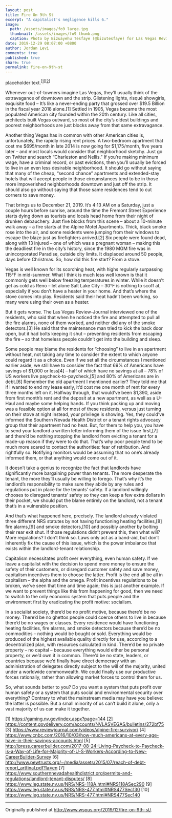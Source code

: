 ```yaml
---
layout: post
title: Fire On 9th St
excerpt: "A capitalist's negligence kills 6."
image: 
  path: /assets/images/fo9 large.jpg
  thumbnail: /assets/images/fo9 thumb.png
  caption: Photo by Bizuayehu Tesfaye (@bizutesfaye) for Las Vegas Review-Journal
date: 2019-12-29 08:07:00 +0800
author: Jordan Levi
comments: true
published: true
share: true
permalink: fire-on-9th-st
---
```

placeholder text.<sup>[[1](http://www.wspus.org/2019/12/fire-on-9th-st/)]</sup><sup>[[2](https://www.geeksforgeeks.org/html-subscript-superscript-tags/)]</sup>

Whenever out-of-towners imagine Las Vegas, they’ll usually think of the extravagance of downtown and the strip. Glistening lights, risqué showgirls, exquisite food – It’s like a never-ending party that grossed over $19.5 Billion in the fiscal year 2018 alone.[1] Settled in 1905, Vegas became the most populated American city founded within the 20th century. Like all cities, architects built Vegas outward, so most of the city’s oldest buildings and poorest neighborhoods are just blocks away from that same extravagance.

Another thing Vegas has in common with other American cities is, unfortunately, the rapidly rising rent prices. A two-bedroom apartment that cost me $695/month in late 2014 is now going for $1,175/month, five years later – and most locals would consider that neighborhood sketchy. Just go on Twitter and search “Charleston and Nellis.” If you’re making minimum wage, have a criminal record, or past evictions, then you’ll usually be forced to live in an even less desirable neighborhood. It should go without saying that many of the cheap, “second chance” apartments and extended-stay hotels that will accept people in those circumstances tend to be in those more impoverished neighborhoods downtown and just off the strip. It should also go without saying that those same residences tend to cut corners to save money.

That brings us to December 21, 2019. It’s 4:13 AM on a Saturday, just a couple hours before sunrise, around the time the Fremont Street Experience starts dying down as tourists and locals head home from their night of drunken debauchery. Just five blocks from this scene – about a 10-minute walk away – a fire starts at the Alpine Motel Apartments. Thick, black smoke rose into the air, and some residents were jumping from their windows to escape the blaze just as firefighters arrived.[2] Six people were found dead, along with 13 injured – one of which was a pregnant woman – making this the deadliest fire in the city’s history, since the 1980 MGM fire was in unincorporated Paradise, outside city limits. It displaced around 50 people, days before Christmas. So, how did this fire start? From a stove.

Vegas is well known for its scorching heat, with highs regularly surpassing 115°F in mid-summer. What I think is much less well known is that it commonly gets well below freezing temperatures in winter. While it doesn’t get as cold as Reno – let alone Salt Lake City – 30°F is nothing to scoff at, especially if you don’t have a heater in your home. And that’s where the stove comes into play. Residents said their heat hadn’t been working, so many were using their oven as a heater.

But it gets worse. The Las Vegas Review-Journal interviewed one of the residents, who said that when he noticed the fire and attempted to pull all the fire alarms, none of them worked, and neither did any of the smoke detectors.[3] He said that the maintenance man tried to kick the back door open, but it had bolts keeping it shut – preventing residents from escaping the fire – so that homeless people couldn’t get into the building and sleep.

Some people may blame the residents for “choosing” to live in an apartment without heat, not taking any time to consider the extent to which anyone could regard it as a choice. Even if we set all the circumstances I mentioned earlier aside, we still have to consider the fact that 69% of Americans have savings of $1,000 or less[4] – half of which have no savings at all – 78% of US workers live paycheck-to-paycheck,[5] and 80% of Americans are in debt.[6] Remember the old apartment I mentioned earlier? They told me that if I wanted to end my lease early, it’d cost me one month of rent for every three months left on it. Halfway through, that would’ve been $1,390, aside from first month’s rent and the deposit at a new apartment, as well as a U-Haul and maybe some helping hands. If you think packing up and moving was a feasible option at all for most of these residents, versus just turning on their stove at night instead, your privilege is showing. Yes, they could’ve informed the Southern Nevada Health District or a tenant rights advocacy group that their apartment had no heat. But, for them to help you, you have to send your landlord a written letter informing them of the issue first,[7] and there’d be nothing stopping the landlord from evicting a tenant for a made-up reason if they were to do that. That’s why poor people tend to be much more scared to contact the authorities: fear of retribution. And rightfully so. Notifying monitors would be assuming that no one’s already informed them, or that anything would come out of it.

It doesn’t take a genius to recognize the fact that landlords have significantly more bargaining power than tenants. The more desperate the tenant, the more they’ll usually be willing to forego. That’s why it’s the landlord’s responsibility to make sure they abide by any rules and regulations put in place for the tenants’ safety. If a landlord willingly chooses to disregard tenants’ safety so they can keep a few extra dollars in their pocket, we should put the blame entirely on the landlord, not a tenant that’s in a vulnerable position.

And that’s what happened here, precisely. The landlord already violated three different NRS statutes by not having functioning heating facilities,[8] fire alarms,[9] and smoke detectors,[10] and possibly another by bolting their rear exit shut. If those regulations didn’t prevent this, then what will? More regulations? I don’t think so. Laws only act as a band-aid, but don’t inherently fix the cause of this issue, which is the power imbalance that exists within the landlord-tenant relationship.

Capitalism necessitates profit over everything, even human safety. If we leave a capitalist with the decision to spend more money to ensure the safety of their customers, or disregard customer safety and save money, capitalism incentives them to choose the latter. Profit is the end all be all in capitalism – the alpha and the omega. Profit incentives regulations to be broken, we’ve seen that time and time again; this is just another example. If we want to prevent things like this from happening for good, then we need to switch to the only economic system that puts people and the environment first by eradicating the profit motive: socialism.

In a socialist society, there’d be no profit motive, because there’d be no money. There’d be no ghettos people could coerce others to live in because there’d be no wages or classes. Every residence would have functioning heating facilities, fire alarms, and smoke detectors because there’d be no commodities – nothing would be bought or sold. Everything would be produced of the highest available quality directly for use, according to a decentralized plan, with resources calculated in kind. There’d be no private property – no capital – because everything would either be personal property, or we’d own it in common. There’d be no state, leaders, or countries because we’d finally have direct democracy with an administration of delegates directly subject to the will of the majority, united under a worldwide commonwealth. We could finally use our productive forces rationally, rather than allowing market forces to control them for us.

So, what sounds better to you? Do you want a system that puts profit over human safety or a system that puts social and environmental security over everything? Contrary to what the mainstream media may have you believe: the latter is possible. But a small minority of us can’t build it alone, only a vast majority of us can make it together.

[1] https://gaming.nv.gov/index.aspx?page=144
[2] https://content.govdelivery.com/accounts/NVLASVEGAS/bulletins/272bf75
[3] https://www.reviewjournal.com/videos/alpine-fire-survivor/
[4] https://www.cnbc.com/2016/10/03/how-much-americans-at-every-age-have-in-their-savings-accounts.html
[5] http://press.careerbuilder.com/2017-08-24-Living-Paycheck-to-Paycheck-is-a-Way-of-Life-for-Majority-of-U-S-Workers-According-to-New-CareerBuilder-Survey
[6] http://www.pewtrusts.org/~/media/assets/2015/07/reach-of-debt-report_artfinal.pdf?la=en
[7] https://www.southernnevadahealthdistrict.org/permits-and-regulations/landlord-tenant-disputes/
[8] https://www.leg.state.nv.us/NRS/NRS-118A.html#NRS118ASec290
[9] https://www.leg.state.nv.us/NRS/NRS-477.html#NRS477Sec130
[10] https://www.leg.state.nv.us/NRS/NRS-477.html#NRS477Sec140

<hr>

Originally published at http://www.wspus.org/2019/12/fire-on-9th-st/.
